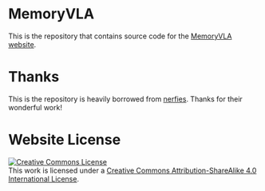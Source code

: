 # MemoryVLA
This is the repository that contains source code for the [MemoryVLA website](https://shihao1895.github.io/MemoryVLA/).

# Thanks
This is the repository is heavily borrowed from <a href="https://github.com/nerfies/nerfies.github.io">nerfies</a>. Thanks for their wonderful work!

# Website License
<a rel="license" href="http://creativecommons.org/licenses/by-sa/4.0/"> 
<img alt="Creative Commons License" style="border-width:0" src="https://i.creativecommons.org/l/by-sa/4.0/88x31.png" />
</a><br />This work is licensed under a <a rel="license" href="http://creativecommons.org/licenses/by-sa/4.0/">Creative Commons Attribution-ShareAlike 4.0 International License</a>.
